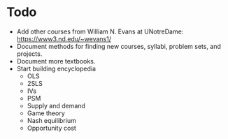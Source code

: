# Todo

* Add other courses from William N. Evans at UNotreDame: https://www3.nd.edu/~wevans1/
* Document methods for finding new courses, syllabi, problem sets, and projects.
* Document more textbooks.
* Start building encyclopedia
  * OLS
  * 2SLS
  * IVs
  * PSM
  * Supply and demand
  * Game theory
  * Nash equilibrium
  * Opportunity cost
